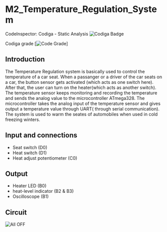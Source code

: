 # M2_Temperature_Regulation_System
CodeInspector:
Codiga - Static Analysis ![Codiga Badge](https://api.codiga.io/project/32875/score/svg)

Codiga grade [![Code Grade](https://api.codiga.io/project/33041/status/svg)]
## Introduction
The Temperature Regulation system is basically used to control the temperature of a car seat. When a passanger or a driver of the car seats on a car, the button sensor gets activated (which acts as one switch here). After that, the user can turn on the heater(which acts as another switch). The temperature sensor keeps monitoring and recording the temperature and sends the analog value to the microcontroller ATmega328. The microcontroller takes the analog input of the temperature sensor and gives output a temperature value through UART( through serial communication).
The system is used to warm the seates of automobiles when used in cold freezing winters.

## Input and connections
* Seat switch (D0)
* Heat switch (D1)
* Heat adjust potentiometer (C0)

## Output
* Heater LED (B0)
* heat-level indicator (B2 & B3)
* Oscilloscope (B1)

## Circuit
![All OFF](https://user-images.githubusercontent.com/89698000/133667355-08574e76-b4e7-4db2-b7f9-ebfd292bffb2.png)


